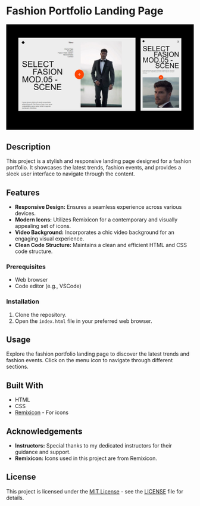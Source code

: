 # Fashion Portfolio Landing Page

![Fashion Portfolio](style-fashion.jpg)

## Description

This project is a stylish and responsive landing page designed for a fashion portfolio. It showcases the latest trends, fashion events, and provides a sleek user interface to navigate through the content.

## Features

- **Responsive Design:** Ensures a seamless experience across various devices.
- **Modern Icons:** Utilizes Remixicon for a contemporary and visually appealing set of icons.
- **Video Background:** Incorporates a chic video background for an engaging visual experience.
- **Clean Code Structure:** Maintains a clean and efficient HTML and CSS code structure.

### Prerequisites

- Web browser
- Code editor (e.g., VSCode)

### Installation

1. Clone the repository.
2. Open the `index.html` file in your preferred web browser.

## Usage

Explore the fashion portfolio landing page to discover the latest trends and fashion events. Click on the menu icon to navigate through different sections.

## Built With

- HTML
- CSS
- [Remixicon](https://remixicon.com/) - For icons

## Acknowledgements

- **Instructors:** Special thanks to my dedicated instructors for their guidance and support.
- **Remixicon:** Icons used in this project are from Remixicon.

## License

This project is licensed under the [MIT License](LICENSE) - see the [LICENSE](LICENSE) file for details.
